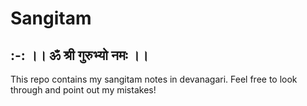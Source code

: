 # Sangitam
## :-: ।। ॐ श्री गुरुभ्यो नमः ।।
This repo contains my sangitam notes in devanagari. Feel free to look through and point out my mistakes!
